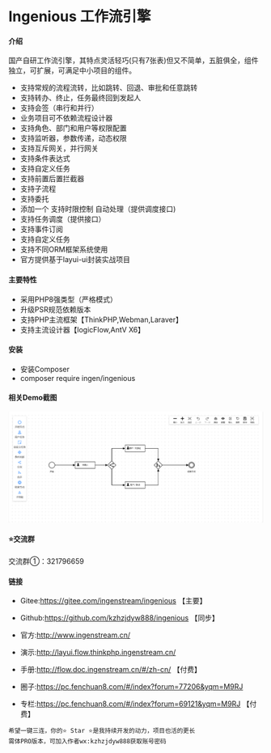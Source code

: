 
# Ingenious 工作流引擎

#### 介绍
国产自研工作流引擎，其特点灵活轻巧(只有7张表)但又不简单，五脏俱全，组件独立，可扩展，可满足中小项目的组件。


- 支持常规的流程流转，比如跳转、回退、审批和任意跳转
- 支持转办、终止，任务最终回到发起人
- 支持会签（串行和并行）
- 业务项目可不依赖流程设计器
- 支持角色、部门和用户等权限配置
- 支持监听器，参数传递，动态权限
- 支持互斥网关，并行网关
- 支持条件表达式
- 支持自定义任务
- 支持前置后置拦截器
- 支持子流程
- 支持委托
- 添加一个 支持时限控制 自动处理（提供调度接口)
- 支持任务调度（提供接口）
- 支持事件订阅
- 支持自定义任务
- 支持不同ORM框架系统使用
- 官方提供基于layui-ui封装实战项目





#### 主要特性
*  采用PHP8强类型（严格模式）
*  升级PSR规范依赖版本
*  支持PHP主流框架【ThinkPHP,Webman,Laraver】
*  支持主流设计器【logicFlow,AntV X6】



#### 安装
*  安装Composer
*  composer require ingen/ingenious


#### 相关Demo截图
![img.png](img.png)


#### ⭐交流群

交流群①：321796659






#### 链接


*  Gitee:https://gitee.com/ingenstream/ingenious 【主要】

*  Github:https://github.com/kzhzjdyw888/ingenious 【同步】

*  官方:http://www.ingenstream.cn/

*  演示:http://layui.flow.thinkphp.ingenstream.cn/

*  手册:http://flow.doc.ingenstream.cn/#/zh-cn/  【付费】


*  圈子:https://pc.fenchuan8.com/#/index?forum=77206&yqm=M9RJ


*  专栏:https://pc.fenchuan8.com/#/index?forum=69121&yqm=M9RJ 【付费】



~~~
希望一键三连，你的⭐️ Star ⭐️是我持续开发的动力，项目也活的更长
需体PRO版本，可加入作者wx:kzhzjdyw888获取账号密码
~~~

